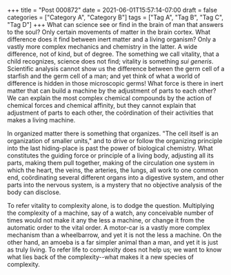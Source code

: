 +++
title = "Post 000872"
date = 2021-06-01T15:57:14-07:00
draft = false
categories = ["Category A", "Category B"]
tags = ["Tag A", "Tag B", "Tag C", "Tag D"]
+++
What can science see or find in the brain of man that answers to the soul? Only certain movements of matter in the brain cortex. What difference does it find between inert matter and a living organism? Only a vastly more complex mechanics and chemistry in the latter. A wide difference, not of kind, but of degree. The something we call vitality, that a child recognizes, science does not find; vitality is something _sui generis_. Scientific analysis cannot show us the difference between the germ cell of a starfish and the germ cell of a man; and yet think of what a world of difference is hidden in those microscopic germs! What force is there in inert matter that can build a machine by the adjustment of parts to each other? We can explain the most complex chemical compounds by the action of chemical forces and chemical affinity, but they cannot explain that adjustment of parts to each other, the coördination of their activities that makes a living machine.

In organized matter there is something that organizes. "The cell itself is an organization of smaller units," and to drive or follow the organizing principle into the last hiding-place is past the power of biological chemistry. What constitutes the guiding force or principle of a living body, adjusting all its parts, making them pull together, making of the circulation one system in which the heart, the veins, the arteries, the lungs, all work to one common end, coördinating several different organs into a digestive system, and other parts into the nervous system, is a mystery that no objective analysis of the body can disclose.

To refer vitality to complexity alone, is to dodge the question. Multiplying the complexity of a machine, say of a watch, any conceivable number of times would not make it any the less a machine, or change it from the automatic order to the vital order. A motor-car is a vastly more complex mechanism than a wheelbarrow, and yet it is not the less a machine. On the other hand, an amoeba is a far simpler animal than a man, and yet it is just as truly living. To refer life to complexity does not help us; we want to know what lies back of the complexity--what makes it a new species of complexity.
